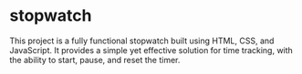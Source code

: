 # stopwatch
This project is a fully functional stopwatch built using HTML, CSS, and JavaScript. It provides a simple yet effective solution for time tracking, with the ability to start, pause, and reset the timer.
